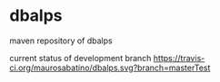 dbalps
======

maven repository of dbalps


current status of development branch https://travis-ci.org/maurosabatino/dbalps.svg?branch=masterTest
